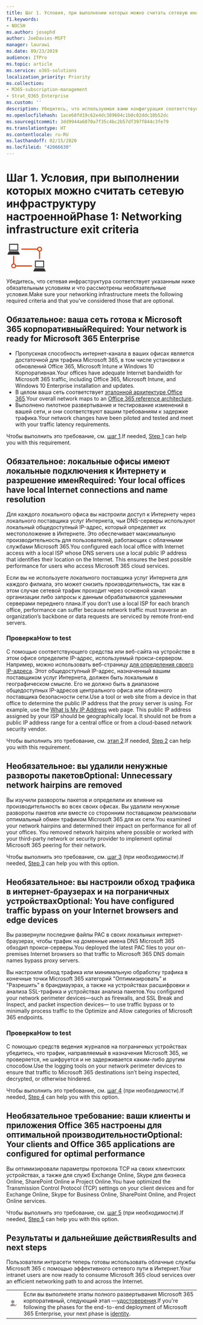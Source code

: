 ```yaml
---
title: Шаг 1. Условия, при выполнении которых можно считать сетевую инфраструктуру настроенной
f1.keywords:
- NOCSH
ms.author: josephd
author: JoeDavies-MSFT
manager: laurawi
ms.date: 09/23/2019
audience: ITPro
ms.topic: article
ms.service: o365-solutions
localization_priority: Priority
ms.collection:
- M365-subscription-management
- Strat_O365_Enterprise
ms.custom: ''
description: Убедитесь, что используемая вами конфигурация соответствует критериям Microsoft 365 корпоративный для сетевой инфраструктуры.
ms.openlocfilehash: 1ace68fd19c62e4dc389604c1b0c02ddc18b52dc
ms.sourcegitcommit: 3dd9944a6070a7f35c4bc2b57df397f844c3fe79
ms.translationtype: HT
ms.contentlocale: ru-RU
ms.lasthandoff: 02/15/2020
ms.locfileid: "42066630"
---
```

# <a name="phase-1-networking-infrastructure-exit-criteria"></a><span data-ttu-id="95f12-103">Шаг 1. Условия, при выполнении которых можно считать сетевую инфраструктуру настроенной</span><span class="sxs-lookup"><span data-stu-id="95f12-103">Phase 1: Networking infrastructure exit criteria</span></span>

![Этап 1. Сеть](../media/deploy-foundation-infrastructure/networking_icon-small.png)

<span data-ttu-id="95f12-105">Убедитесь, что сетевая инфраструктура соответствует указанным ниже обязательным условиям и что рассмотрены необязательные условия.</span><span class="sxs-lookup"><span data-stu-id="95f12-105">Make sure your networking infrastructure meets the following required criteria and that you've considered those that are optional.</span></span>

<a name="crit-networking-step1"></a>
## <a name="required-your-network-is-ready-for-microsoft-365-enterprise"></a><span data-ttu-id="95f12-106">Обязательное: ваша сеть готова к Microsoft 365 корпоративный</span><span class="sxs-lookup"><span data-stu-id="95f12-106">Required: Your network is ready for Microsoft 365 Enterprise</span></span>

- <span data-ttu-id="95f12-107">Пропускная способность интернет-канала в ваших офисах является достаточной для трафика Microsoft 365, в том числе установки и обновлений Office 365, Microsoft Intune и Windows 10 Корпоративная.</span><span class="sxs-lookup"><span data-stu-id="95f12-107">Your offices have adequate Internet bandwidth for Microsoft 365 traffic, including Office 365, Microsoft Intune, and Windows 10 Enterprise installation and updates.</span></span>
- <span data-ttu-id="95f12-108">В целом ваша сеть соответствует [эталонной архитектуре Office 365](https://docs.microsoft.com/office365/enterprise/office-365-network-connectivity-principles#BKMK_P2).</span><span class="sxs-lookup"><span data-stu-id="95f12-108">Your overall network maps to an [Office 365 reference architecture](https://docs.microsoft.com/office365/enterprise/office-365-network-connectivity-principles#BKMK_P2).</span></span>
- <span data-ttu-id="95f12-109">Выполнено пилотное развертывание и тестирование изменений в вашей сети, и они соответствуют вашим требованиям к задержке трафика.</span><span class="sxs-lookup"><span data-stu-id="95f12-109">Your network changes have been piloted and tested and meet with your traffic latency requirements.</span></span>

<span data-ttu-id="95f12-110">Чтобы выполнить это требование, см. [шаг 1](networking-provide-bandwidth-cloud-services.md).</span><span class="sxs-lookup"><span data-stu-id="95f12-110">If needed, [Step 1](networking-provide-bandwidth-cloud-services.md) can help you with this requirement.</span></span>

<a name="crit-networking-step2"></a>
## <a name="required-your-local-offices-have-local-internet-connections-and-name-resolution"></a><span data-ttu-id="95f12-111">Обязательное: локальные офисы имеют локальные подключения к Интернету и разрешение имен</span><span class="sxs-lookup"><span data-stu-id="95f12-111">Required: Your local offices have local Internet connections and name resolution</span></span>

<span data-ttu-id="95f12-p101">Для каждого локального офиса вы настроили доступ к Интернету через локального поставщика услуг Интернета, чьи DNS-серверы используют локальный общедоступный IP-адрес, который определяет их местоположение в Интернете. Это обеспечивает максимальную производительность для пользователей, работающих с облачными службами Microsoft 365.</span><span class="sxs-lookup"><span data-stu-id="95f12-p101">You configured each local office with Internet access with a local ISP whose DNS servers use a local public IP address that identifies their location on the Internet. This ensures the best possible performance for users who access Microsoft 365 cloud services.</span></span>

<span data-ttu-id="95f12-114">Если вы не используете локального поставщика услуг Интернета для каждого филиала, это может снизить производительность, так как в этом случае сетевой трафик проходит через основной канал организации либо запросы к данным обрабатываются удаленными серверами переднего плана.</span><span class="sxs-lookup"><span data-stu-id="95f12-114">If you don’t use a local ISP for each branch office, performance can suffer because network traffic must traverse an organization’s backbone or data requests are serviced by remote front-end servers.</span></span>

### <a name="how-to-test"></a><span data-ttu-id="95f12-115">Проверка</span><span class="sxs-lookup"><span data-stu-id="95f12-115">How to test</span></span>
<span data-ttu-id="95f12-p102">С помощью соответствующего средства или веб-сайта на устройстве в этом офисе определите IP-адрес, используемый прокси-сервером. Например, можно использовать веб-страницу [для определения своего IP-адреса](https://www.whatismypublicip.com/). Этот общедоступный IP-адрес, назначенный вашим поставщиком услуг Интернета, должен быть локальным в географическом смысле. Его не должно быть в диапазоне общедоступных IP-адресов центрального офиса или облачного поставщика безопасности сети.</span><span class="sxs-lookup"><span data-stu-id="95f12-p102">Use a tool or web site from a device in that office to determine the public IP address that the proxy server is using. For example, use the [What Is My IP Address](https://www.whatismypublicip.com/) web page. This public IP address assigned by your ISP should be geographically local. It should not be from a public IP address range for a central office or from a cloud-based network security vendor.</span></span>

<span data-ttu-id="95f12-120">Чтобы выполнить это требование, см. [этап 2](networking-dns-resolution-same-location.md).</span><span class="sxs-lookup"><span data-stu-id="95f12-120">If needed, [Step 2](networking-dns-resolution-same-location.md) can help you with this requirement.</span></span>

<a name="crit-networking-step3"></a>
## <a name="optional-unnecessary-network-hairpins-are-removed"></a><span data-ttu-id="95f12-121">Необязательное: вы удалили ненужные развороты пакетов</span><span class="sxs-lookup"><span data-stu-id="95f12-121">Optional: Unnecessary network hairpins are removed</span></span>

<span data-ttu-id="95f12-p103">Вы изучили развороты пакетов и определили их влияние на производительность во всех своих офисах. Вы удалили ненужные развороты пакетов или вместе со сторонним поставщиком реализовали оптимальный обмен трафиком Microsoft 365 для их сети.</span><span class="sxs-lookup"><span data-stu-id="95f12-p103">You examined your network hairpins and determined their impact on performance for all of your offices. You removed network hairpins where possible or worked with your third-party network or security provider to implement optimal Microsoft 365 peering for their network.</span></span>

<span data-ttu-id="95f12-124">Чтобы выполнить это требование, см. [шаг 3](networking-avoid-network-hairpins.md) (при необходимости).</span><span class="sxs-lookup"><span data-stu-id="95f12-124">If needed, [Step 3](networking-avoid-network-hairpins.md) can help you with this option.</span></span>


<a name="crit-networking-step4"></a>
## <a name="optional-you-have-configured-traffic-bypass-on-your-internet-browsers-and-edge-devices"></a><span data-ttu-id="95f12-125">Необязательное: вы настроили обход трафика в интернет-браузерах и на пограничных устройствах</span><span class="sxs-lookup"><span data-stu-id="95f12-125">Optional: You have configured traffic bypass on your Internet browsers and edge devices</span></span>

<span data-ttu-id="95f12-126">Вы развернули последние файлы PAC в своих локальных интернет-браузерах, чтобы трафик на доменные имена DNS Microsoft 365 обходил прокси-серверы.</span><span class="sxs-lookup"><span data-stu-id="95f12-126">You deployed the latest PAC files to your on-premises Internet browsers so that traffic to Microsoft 365 DNS domain names bypass proxy servers.</span></span>

<span data-ttu-id="95f12-127">Вы настроили обход трафика или минимальную обработку трафика в конечные точки Microsoft 365 категорий "Оптимизировать" и "Разрешить" в брандмауэрах, а также на устройствах расшифровки и анализа SSL-трафика и устройствах анализа пакетов.</span><span class="sxs-lookup"><span data-stu-id="95f12-127">You configured your network perimeter devices—such as firewalls, and SSL Break and Inspect, and packet inspection devices— to use traffic bypass or to minimally process traffic to the Optimize and Allow categories of Microsoft 365 endpoints.</span></span>


### <a name="how-to-test"></a><span data-ttu-id="95f12-128">Проверка</span><span class="sxs-lookup"><span data-stu-id="95f12-128">How to test</span></span>

<span data-ttu-id="95f12-129">С помощью средств ведения журналов на пограничных устройствах убедитесь, что трафик, направляемый в назначения Microsoft 365, не проверяется, не шифруется и не задерживается каким-либо другим способом.</span><span class="sxs-lookup"><span data-stu-id="95f12-129">Use the logging tools on your network perimeter devices to ensure that traffic to Microsoft 365 destinations isn’t being inspected, decrypted, or otherwise hindered.</span></span>

<span data-ttu-id="95f12-130">Чтобы выполнить это требование, см. [шаг 4](networking-configure-proxies-firewalls.md) (при необходимости).</span><span class="sxs-lookup"><span data-stu-id="95f12-130">If needed, [Step 4](networking-configure-proxies-firewalls.md) can help you with this option.</span></span>


<a name="crit-networking-step5"></a>
## <a name="optional-your-clients-and-office-365-applications-are-configured-for-optimal-performance"></a><span data-ttu-id="95f12-131">Необязательное требование: ваши клиенты и приложения Office 365 настроены для оптимальной производительности</span><span class="sxs-lookup"><span data-stu-id="95f12-131">Optional: Your clients and Office 365 applications are configured for optimal performance</span></span>

<span data-ttu-id="95f12-132">Вы оптимизировали параметры протокола TCP на своих клиентских устройствах, а также для служб Exchange Online, Skype для бизнеса Online, SharePoint Online и Project Online.</span><span class="sxs-lookup"><span data-stu-id="95f12-132">You have optimized the Transmission Control Protocol (TCP) settings on your client devices and for Exchange Online, Skype for Business Online, SharePoint Online, and Project Online services.</span></span>

<span data-ttu-id="95f12-133">Чтобы выполнить это требование, см. [шаг 5](networking-optimize-tcp-performance.md) (при необходимости).</span><span class="sxs-lookup"><span data-stu-id="95f12-133">If needed, [Step 5](networking-optimize-tcp-performance.md) can help you with this option.</span></span>

## <a name="results-and-next-steps"></a><span data-ttu-id="95f12-134">Результаты и дальнейшие действия</span><span class="sxs-lookup"><span data-stu-id="95f12-134">Results and next steps</span></span>

<span data-ttu-id="95f12-135">Пользователи интрасети теперь готовы использовать облачные службы Microsoft 365 с помощью эффективного сетевого пути в Интернет.</span><span class="sxs-lookup"><span data-stu-id="95f12-135">Your intranet users are now ready to consume Microsoft 365 cloud services over an efficient networking path to and across the Internet.</span></span>

|||
|:-------|:-----|
|![Этап 2. Удостоверения](../media/deploy-foundation-infrastructure/identity_icon-small.png)| <span data-ttu-id="95f12-137">Если вы выполняете этапы полного развертывания Microsoft 365 корпоративный, следующий этап —[удостоверения](identity-infrastructure.md).</span><span class="sxs-lookup"><span data-stu-id="95f12-137">If you're following the phases for the end-to-end deployment of Microsoft 365 Enterprise, your next phase is [identity](identity-infrastructure.md).</span></span> |
